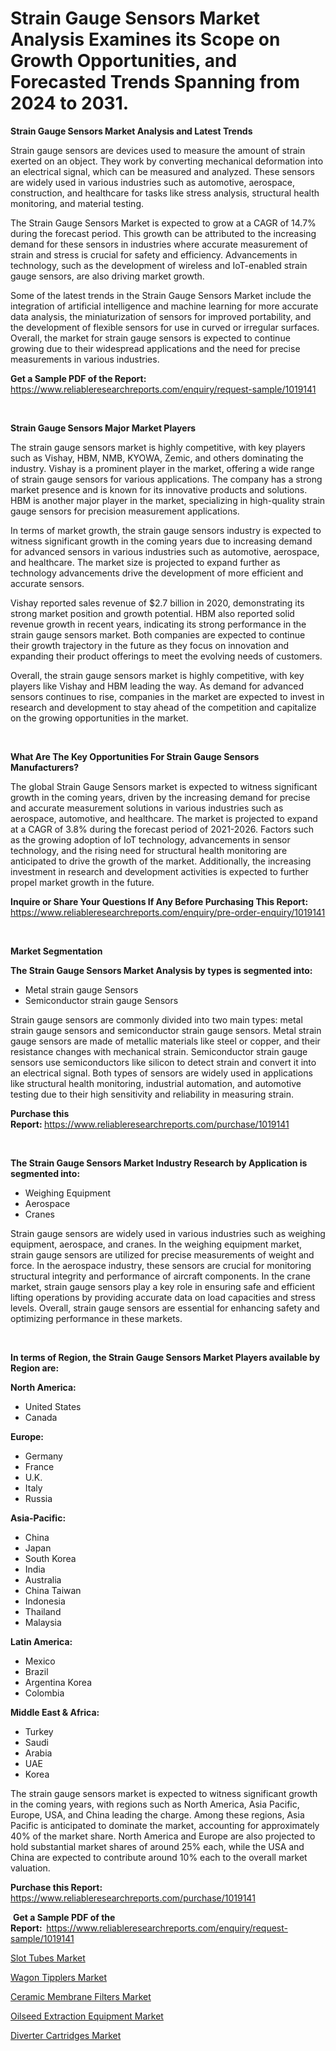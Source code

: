 <p><h1>Strain Gauge Sensors Market Analysis Examines its Scope on Growth Opportunities, and Forecasted Trends Spanning from 2024 to 2031.</h1></p><p><strong>Strain Gauge Sensors Market Analysis and Latest Trends</strong></p>
<p><p>Strain gauge sensors are devices used to measure the amount of strain exerted on an object. They work by converting mechanical deformation into an electrical signal, which can be measured and analyzed. These sensors are widely used in various industries such as automotive, aerospace, construction, and healthcare for tasks like stress analysis, structural health monitoring, and material testing.</p><p>The Strain Gauge Sensors Market is expected to grow at a CAGR of 14.7% during the forecast period. This growth can be attributed to the increasing demand for these sensors in industries where accurate measurement of strain and stress is crucial for safety and efficiency. Advancements in technology, such as the development of wireless and IoT-enabled strain gauge sensors, are also driving market growth.</p><p>Some of the latest trends in the Strain Gauge Sensors Market include the integration of artificial intelligence and machine learning for more accurate data analysis, the miniaturization of sensors for improved portability, and the development of flexible sensors for use in curved or irregular surfaces. Overall, the market for strain gauge sensors is expected to continue growing due to their widespread applications and the need for precise measurements in various industries.</p></p>
<p><strong>Get a Sample PDF of the Report:&nbsp;</strong> <a href="https://www.reliableresearchreports.com/enquiry/request-sample/1019141">https://www.reliableresearchreports.com/enquiry/request-sample/1019141</a></p>
<p>&nbsp;</p>
<p><strong>Strain Gauge Sensors Major Market Players</strong></p>
<p><p>The strain gauge sensors market is highly competitive, with key players such as Vishay, HBM, NMB, KYOWA, Zemic, and others dominating the industry. Vishay is a prominent player in the market, offering a wide range of strain gauge sensors for various applications. The company has a strong market presence and is known for its innovative products and solutions. HBM is another major player in the market, specializing in high-quality strain gauge sensors for precision measurement applications.</p><p>In terms of market growth, the strain gauge sensors industry is expected to witness significant growth in the coming years due to increasing demand for advanced sensors in various industries such as automotive, aerospace, and healthcare. The market size is projected to expand further as technology advancements drive the development of more efficient and accurate sensors.</p><p>Vishay reported sales revenue of $2.7 billion in 2020, demonstrating its strong market position and growth potential. HBM also reported solid revenue growth in recent years, indicating its strong performance in the strain gauge sensors market. Both companies are expected to continue their growth trajectory in the future as they focus on innovation and expanding their product offerings to meet the evolving needs of customers.</p><p>Overall, the strain gauge sensors market is highly competitive, with key players like Vishay and HBM leading the way. As demand for advanced sensors continues to rise, companies in the market are expected to invest in research and development to stay ahead of the competition and capitalize on the growing opportunities in the market.</p></p>
<p>&nbsp;</p>
<p><strong>What Are The Key Opportunities For Strain Gauge Sensors Manufacturers?</strong></p>
<p><p>The global Strain Gauge Sensors market is expected to witness significant growth in the coming years, driven by the increasing demand for precise and accurate measurement solutions in various industries such as aerospace, automotive, and healthcare. The market is projected to expand at a CAGR of 3.8% during the forecast period of 2021-2026. Factors such as the growing adoption of IoT technology, advancements in sensor technology, and the rising need for structural health monitoring are anticipated to drive the growth of the market. Additionally, the increasing investment in research and development activities is expected to further propel market growth in the future.</p></p>
<p><strong>Inquire or Share Your Questions If Any Before Purchasing This Report:</strong> <a href="https://www.reliableresearchreports.com/enquiry/pre-order-enquiry/1019141">https://www.reliableresearchreports.com/enquiry/pre-order-enquiry/1019141</a></p>
<p>&nbsp;</p>
<p><strong>Market Segmentation</strong></p>
<p><strong>The Strain Gauge Sensors Market Analysis by types is segmented into:</strong></p>
<p><ul><li>Metal strain gauge Sensors</li><li>Semiconductor strain gauge Sensors</li></ul></p>
<p><p>Strain gauge sensors are commonly divided into two main types: metal strain gauge sensors and semiconductor strain gauge sensors. Metal strain gauge sensors are made of metallic materials like steel or copper, and their resistance changes with mechanical strain. Semiconductor strain gauge sensors use semiconductors like silicon to detect strain and convert it into an electrical signal. Both types of sensors are widely used in applications like structural health monitoring, industrial automation, and automotive testing due to their high sensitivity and reliability in measuring strain.</p></p>
<p><strong>Purchase this Report:&nbsp;</strong><a href="https://www.reliableresearchreports.com/purchase/1019141">https://www.reliableresearchreports.com/purchase/1019141</a></p>
<p>&nbsp;</p>
<p><strong>The Strain Gauge Sensors Market Industry Research by Application is segmented into:</strong></p>
<p><ul><li>Weighing Equipment</li><li>Aerospace</li><li>Cranes</li></ul></p>
<p><p>Strain gauge sensors are widely used in various industries such as weighing equipment, aerospace, and cranes. In the weighing equipment market, strain gauge sensors are utilized for precise measurements of weight and force. In the aerospace industry, these sensors are crucial for monitoring structural integrity and performance of aircraft components. In the crane market, strain gauge sensors play a key role in ensuring safe and efficient lifting operations by providing accurate data on load capacities and stress levels. Overall, strain gauge sensors are essential for enhancing safety and optimizing performance in these markets.</p></p>
<p>&nbsp;</p>
<p><strong>In terms of Region, the Strain Gauge Sensors Market Players available by Region are:</strong></p>
<p>
    <p> <strong> North America: </strong>
        <ul>
            <li>United States</li>
            <li>Canada</li>
        </ul>
        </p> 
    <p> <strong> Europe: </strong>
        <ul>
            <li>Germany</li>
            <li>France</li>
            <li>U.K.</li>
            <li>Italy</li>
            <li>Russia</li>
        </ul>
        </p> 
    <p> <strong> Asia-Pacific: </strong>
        <ul>
            <li>China</li>
            <li>Japan</li>
            <li>South Korea</li>
            <li>India</li>
            <li>Australia</li>
            <li>China Taiwan</li>
            <li>Indonesia</li>
            <li>Thailand</li>
            <li>Malaysia</li>
        </ul>
        </p> 
    <p> <strong> Latin America: </strong>
        <ul>
            <li>Mexico</li>
            <li>Brazil</li>
            <li>Argentina Korea</li>
            <li>Colombia</li>
        </ul>
        </p> 
    <p> <strong> Middle East & Africa: </strong>
        <ul>
            <li>Turkey</li>
            <li>Saudi</li>
            <li>Arabia</li>
            <li>UAE</li>
            <li>Korea</li>
        </ul>
    </p>
    </p>
<p><p>The strain gauge sensors market is expected to witness significant growth in the coming years, with regions such as North America, Asia Pacific, Europe, USA, and China leading the charge. Among these regions, Asia Pacific is anticipated to dominate the market, accounting for approximately 40% of the market share. North America and Europe are also projected to hold substantial market shares of around 25% each, while the USA and China are expected to contribute around 10% each to the overall market valuation.</p></p>
<p><strong>Purchase this Report: </strong><a href="https://www.reliableresearchreports.com/purchase/1019141">https://www.reliableresearchreports.com/purchase/1019141</a></p>
<p>&nbsp;<strong>Get a Sample PDF of the Report:&nbsp;&nbsp;</strong><a href="https://www.reliableresearchreports.com/enquiry/request-sample/1019141">https://www.reliableresearchreports.com/enquiry/request-sample/1019141</a></p>
<p><strong></strong></p>
<p><p><a href="https://medium.com/@beverlyfields2012/slot-tubes-nbsp-market-focuses-on-market-share-size-and-projected-forecast-till-2031-1a720fa7de7f">Slot Tubes Market</a></p><p><a href="https://medium.com/@gaberaynor54567/wagon-tipplers-market-research-report-its-history-and-forecast-2024-to-2031-b4d087e7c110">Wagon Tipplers Market</a></p><p><a href="https://medium.com/@tammyjones1939/ceramic-membrane-filters-market-trends-forecast-and-competitive-analysis-to-2031-d21c15941d61">Ceramic Membrane Filters Market</a></p><p><a href="https://medium.com/@christinaweber16/oilseed-extraction-equipment-market-exploring-market-share-market-trends-and-future-growth-194c6d2a4e99">Oilseed Extraction Equipment Market</a></p><p><a href="https://medium.com/@v27092023/diverter-cartridges-market-size-market-outlook-and-market-forecast-2024-to-2031-73c5a7cdcd86">Diverter Cartridges Market</a></p></p>